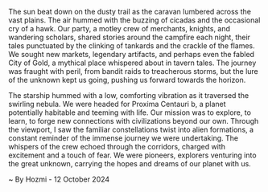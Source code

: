 
The sun beat down on the dusty trail as the caravan lumbered across the vast plains. The air hummed with the buzzing of cicadas and the occasional cry of a hawk.  Our party, a motley crew of merchants, knights, and wandering scholars, shared stories around the campfire each night, their tales punctuated by the clinking of tankards and the crackle of the flames. We sought new markets, legendary artifacts, and perhaps even the fabled City of Gold, a mythical place whispered about in tavern tales. The journey was fraught with peril, from bandit raids to treacherous storms, but the lure of the unknown kept us going, pushing us forward towards the horizon. 

The starship hummed with a low, comforting vibration as it traversed the swirling nebula.  We were headed for Proxima Centauri b, a planet potentially habitable and teeming with life. Our mission was to explore, to learn, to forge new connections with civilizations beyond our own.  Through the viewport, I saw the familiar constellations twist into alien formations, a constant reminder of the immense journey we were undertaking. The whispers of the crew echoed through the corridors, charged with excitement and a touch of fear. We were pioneers, explorers venturing into the great unknown, carrying the hopes and dreams of our planet with us. 

~ By Hozmi - 12 October 2024
